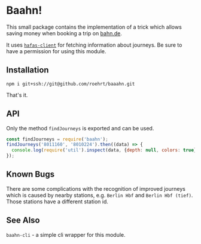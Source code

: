 # Baahn!

This small package contains the implementation of a trick which allows saving money when booking a trip
on [bahn.de](https://bahn.de).

It uses [`hafas-client`](https://github.com/public-transport/hafas-client)
for fetching information about journeys. Be sure to have a permission for
using this module.

## Installation
```shell
npm i git+ssh://git@github.com/roehrt/baaahn.git
```
That's it.

## API
Only the method `findJourneys` is exported and can be used.

```javascript
const findJourneys = require('baahn');
findJourneys('8011160', '8010224').then((data) => {
  console.log(require('util').inspect(data, {depth: null, colors: true}))
});
```

## Known Bugs
There are some complications with the recognition of improved journeys
which is caused by nearby stations, e.g. `Berlin Hbf` and `Berlin Hbf (tief)`.
Those stations have a different station id.

## See Also

`baahn-cli` - a simple cli wrapper for this module.
